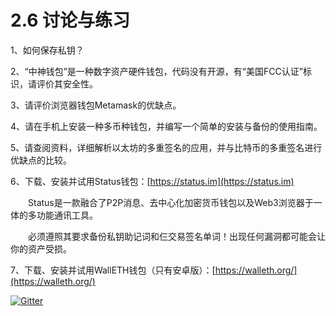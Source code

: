 # 2.6 讨论与练习

1、如何保存私钥？

2、“中神钱包”是一种数字资产硬件钱包，代码没有开源，有“美国FCC认证”标识，请评价其安全性。

3、请评价浏览器钱包Metamask的优缺点。

4、请在手机上安装一种多币种钱包，并编写一个简单的安装与备份的使用指南。

5、请查阅资料，详细解析以太坊的多重签名的应用，并与比特币的多重签名进行优缺点的比较。

6、下载、安装并试用Status钱包：[https://status.im](https://status.im)

　　Status是一款融合了P2P消息、去中心化加密货币钱包以及Web3浏览器于一体的多功能通讯工具。

　　必须遵照其要求备份私钥助记词和仨交易签名单词！出现任何漏洞都可能会让你的资产受损。

7、下载、安装并试用WallETH钱包（只有安卓版）：[https://walleth.org/](https://walleth.org/)

[![Gitter](https://badges.gitter.im/naturaldao/区块链概论.svg)](https://gitter.im/naturaldao/区块链概论?utm_source=badge&utm_medium=badge&utm_campaign=pr-badge)

